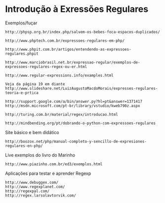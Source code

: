 Introdução à Exressões Regulares
================================


Exemplos/fuçar

    http://phpsp.org.br/index.php/salvem-os-bebes-foca-espacos-duplicados/

    http://www.phptech.com.br/expressoes-regulares-em-php/
   
    http://www.phpit.com.br/artigos/entendendo-as-expressoes-regulares.phpit 

    http://www.marciobrasil.net.br/expressao-regular/exemplos-de-expressoes-regulares-regex-ou-er.html
    
    http://www.regular-expressions.info/examples.html 

    Veja da página 19 em diante
    http://www.slideshare.net/LuizAugustoMacdoMorais/expresses-regulares-teoria-e-prtica  

    http://support.google.com/a/bin/answer.py?hl=pt&answer=1371417
    http://msdn.microsoft.com/pt-br/library/vstudio/kweb790z.aspx    

    http://turing.com.br/material/regex/introducao.html    

    http://mindbending.org/pt/dobrando-o-python-com-expressoes-regulares

Site básico e bem didático

    http://boozox.net/php/manual-completo-y-sencillo-de-expresiones-regulares-en-php/


Live exemplos do livro do Marinho

    http://www.piazinho.com.br/ed3/exemplos.html



Aplicações para testar e aprender Regexp


    http://www.debuggex.com/
    http://www.regexplanet.com/
    http://regexpal.com/
    http://regex.larsolavtorvik.com/


